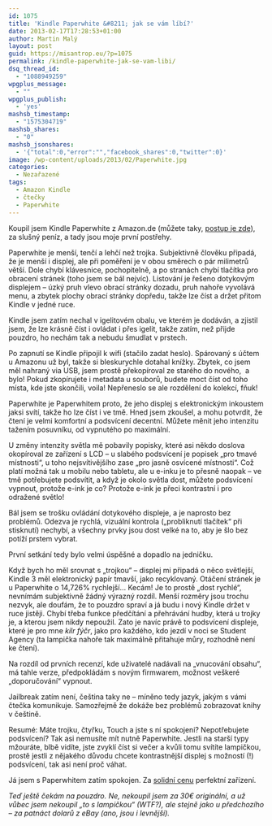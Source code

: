 ```yaml
---
id: 1075
title: 'Kindle Paperwhite &#8211; jak se vám líbí?'
date: 2013-02-17T17:28:53+01:00
author: Martin Malý
layout: post
guid: https://misantrop.eu/?p=1075
permalink: /kindle-paperwhite-jak-se-vam-libi/
dsq_thread_id:
  - "1088949259"
wpgplus_message:
  - ""
wpgplus_publish:
  - 'yes'
mashsb_timestamp:
  - "1575304719"
mashsb_shares:
  - "0"
mashsb_jsonshares:
  - '{"total":0,"error":"","facebook_shares":0,"twitter":0}'
image: /wp-content/uploads/2013/02/Paperwhite.jpg
categories:
  - Nezařazené
tags:
  - Amazon Kindle
  - čtečky
  - Paperwhite
---
```

Koupil jsem Kindle Paperwhite z Amazon.de (můžete taky, [postup je zde](https://misantrop.eu/kindle-paperwhite-za-malo-penez/)), za slušný peníz, a tady jsou moje první postřehy.

<!--more-->

Paperwhite je menší, tenčí a lehčí než trojka. Subjektivně člověku připadá, že je menší i displej, ale při poměření je v obou směrech o pár milimetrů větší. Dole chybí klávesnice, pochopitelně, a po stranách chybí tlačítka pro obracení stránek (toho jsem se bál nejvíc). Listování je řešeno dotykovým displejem &#8211; úzký pruh vlevo obrací stránky dozadu, pruh nahoře vyvolává menu, a zbytek plochy obrací stránky dopředu, takže lze číst a držet přitom Kindle v jedné ruce.

Kindle jsem zatím nechal v igelitovém obalu, ve kterém je dodáván, a zjistil jsem, že lze krásně číst i ovládat i přes igelit, takže zatím, než přijde pouzdro, ho nechám tak a nebudu šmudlat v prstech.

Po zapnutí se Kindle připojil k wifi (stačilo zadat heslo). Spárovaný s účtem u Amazonu už byl, takže si bleskurychle dotahal knížky. Zbytek, co jsem měl nahraný via USB, jsem prostě překopíroval ze starého do nového,  a bylo! Pokud zkopírujete i metadata u souborů, budete moct číst od toho místa, kde jste skončili, voila! Nepřeneslo se ale rozdělení do kolekcí, fňuk!

Paperwhite je Paperwhitem proto, že jeho displej s elektronickým inkoustem jaksi svítí, takže ho lze číst i ve tmě. Hned jsem zkoušel, a mohu potvrdit, že čtení je velmi komfortní a podsvícení decentní. Můžete měnit jeho intenzitu tažením posuvníku, od vypnutého po maximální.

U změny intenzity světla mě pobavily popisky, které asi někdo doslova okopíroval ze zařízení s LCD &#8211; u slabého podsvícení je popisek &#8222;pro tmavé místnosti&#8220;, u toho nejsvítivějšího zase &#8222;pro jasně osvícené místnosti&#8220;. Což platí možná tak u mobilu nebo tabletu, ale u e-inku je to přesně naopak &#8211; ve tmě potřebujete podsvítit, a když je okolo světla dost, můžete podsvícení vypnout, protože e-ink je co? Protože e-ink je přeci kontrastní i pro odražené světlo!

Bál jsem se trošku ovládání dotykového displeje, a je naprosto bez problémů. Odezva je rychlá, vizuální kontrola (&#8222;probliknutí tlačítek&#8220; při stisknutí) nechybí, a všechny prvky jsou dost velké na to, aby je šlo bez potíží prstem vybrat.

První setkání tedy bylo velmi úspěšné a dopadlo na jedničku.

Když bych ho měl srovnat s &#8222;trojkou&#8220; &#8211; displej mi připadá o něco světlejší, Kindle 3 měl elektronický papír tmavší, jako recyklovaný. Otáčení stránek je u Paperwhite o 14,726% rychlejší&#8230; Kecám! Je to prostě &#8222;dost rychlé&#8220;, nevnímám subjektivně žádný výrazný rozdíl. Menší rozměry jsou trochu nezvyk, ale doufám, že to pouzdro spraví a já budu i nový Kindle držet v ruce jistěji. Chybí třeba funkce předčítání a přehrávání hudby, která u trojky je, a kterou jsem nikdy nepoužil. Zato je navíc právě to podsvícení displeje, které je pro mne _kilr fýčr_, jako pro každého, kdo jezdí v noci se Student Agency (ta lampička nahoře tak maximálně přitahuje můry, rozhodně není ke čtení).

Na rozdíl od prvních recenzí, kde uživatelé nadávali na &#8222;vnucování obsahu&#8220;, má tahle verze, předpokládám s novým firmwarem, možnost veškeré &#8222;doporučování&#8220; vypnout.

Jailbreak zatím není, čeština taky ne &#8211; míněno tedy jazyk, jakým s vámi čtečka komunikuje. Samozřejmě že dokáže bez problémů zobrazovat knihy v češtině.

Resumé: Máte trojku, čtyřku, Touch a jste s ní spokojeni? Nepotřebujete podsvícení? Tak asi nemusíte mít nutně Paperwhite. Jestli na starší typy mžouráte, blbě vidíte, jste zvyklí číst si večer a kvůli tomu svítíte lampičkou, prostě jestli z nějakého důvodu chcete kontrastnější displej s možností (!) podsvícení, tak asi není proč váhat.

Já jsem s Paperwhitem zatím spokojen. Za [solidní cenu](https://misantrop.eu/kindle-paperwhite-za-malo-penez/) perfektní zařízení.

_Teď ještě čekám na pouzdro. Ne, nekoupil jsem za 30€ originální, a už vůbec jsem nekoupil &#8222;to s lampičkou&#8220; (WTF?), ale stejně jako u předchozího &#8211; za patnáct dolarů z eBay (ano, jsou i levnější)._